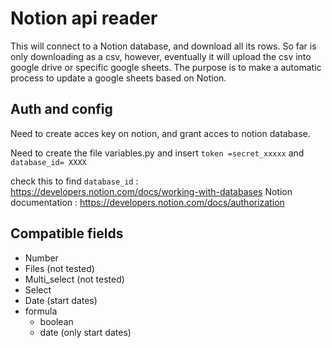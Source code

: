 # Notion api reader

This will connect to a Notion database, and download all its rows. So far is only downloading as a csv, however, eventually it will upload the csv into google drive or specific google sheets. 
The purpose is to make a automatic process to update a google sheets based on Notion.

## Auth and config
Need to create acces key on notion, and grant acces to notion database.


Need to create the file variables.py and insert `token =secret_xxxxx` and `database_id= XXXX`

check this to find `database_id` : https://developers.notion.com/docs/working-with-databases
Notion documentation : https://developers.notion.com/docs/authorization

## Compatible fields

* Number
* Files (not tested)
* Multi_select (not tested)
* Select
* Date (start dates)
* formula
  * boolean
  * date (only start dates)
